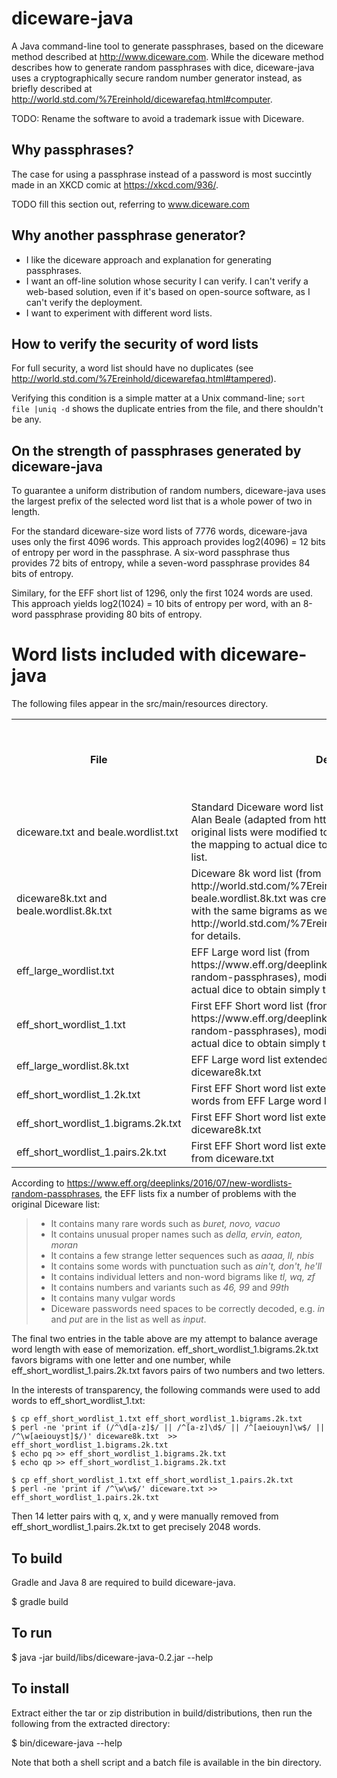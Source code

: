 # diceware-java

A Java command-line tool to generate passphrases, based on the diceware
method described at http://www.diceware.com.  While the diceware method 
describes how to generate random passphrases with dice, diceware-java uses
a cryptographically secure random number generator instead, as briefly described
at http://world.std.com/%7Ereinhold/dicewarefaq.html#computer.

TODO: Rename the software to avoid a trademark issue with Diceware.

## Why passphrases?

The case for using a passphrase instead of a password is most succintly
made in an XKCD comic at https://xkcd.com/936/.

TODO fill this section out, referring to www.diceware.com

## Why another passphrase generator?

- I like the diceware approach and explanation for generating passphrases.
- I want an off-line solution whose security I can verify.  I can't verify a 
web-based solution, even if it's based on open-source software, as I can't verify
the deployment.
- I want to experiment with different word lists. 

## How to verify the security of word lists

For full security, a word list should have no duplicates 
(see http://world.std.com/%7Ereinhold/dicewarefaq.html#tampered).

Verifying this condition is a simple matter at a Unix command-line; 
`sort file |uniq -d` shows the duplicate entries from the file, and there 
shouldn't be any.

## On the strength of passphrases generated by diceware-java

To guarantee a uniform distribution of random numbers, diceware-java uses the 
largest prefix of the selected word list that is a whole power of two in 
length. 

For the standard diceware-size word lists of 7776 words, diceware-java
uses only the first 4096 words. This 
approach provides log2(4096) = 12 bits of entropy per word in the passphrase.
A six-word passphrase thus provides 72 bits of entropy, while a seven-word
passphrase provides 84 bits of entropy.

Similary, for the EFF short list of 1296, only the first 1024 words are used. 
This approach yields log2(1024) = 10 bits of entropy
per word, with an 8-word passphrase providing 80 bits of entropy.

# Word lists included with diceware-java

The following files appear in the src/main/resources directory.

<table>
<tr>
    <th>File</th>
    <th>Description</th>
    <th># Entries</th>
    <th>UE: Usable Entries</th>
    <th>E: Entropy bits per word [log2(UE)]</th>
    <th>A: Average word length</th>
    <th>W: # words to get at least 75 entropy bits [ceiling(75/E)]</th>
    <th>Average passphrase length for at least 75 entropy bits [A*W]</th>
</tr>
<tr>
    <td>diceware.txt and beale.wordlist.txt</td>
    <td>Standard Diceware word list and alternative word list edited by Alan Beale
    (adapted from http://www.diceware.com).
    The original lists were modified to remove any PGP signatures and the mapping to actual dice to obtain
    simply the words from the list.</td>
    <td>7776</td>
    <td>4096</td>
    <td>12</td>
    <td>4.35</td> 
    <td>7</td>
    <td>30.5</td>
</tr>
<tr>
    <td>diceware8k.txt and beale.wordlist.8k.txt</td>
    <td>Diceware 8k word list (from http://world.std.com/%7Ereinhold/dicewarefaq.html#computer).
    beale.wordlist.8k.txt was created by extending beale.wordlist.txt with the same bigrams as were added to diceware8k.txt; see
    http://world.std.com/%7Ereinhold/dicewarefaq.html#diceware8k for details.</td>
    <td>8192</td>
    <td>8192</td>
    <td>13</td>
    <td>4.1</td> 
    <td>6</td>
    <td>25</td>
</tr>
<tr>
    <td>eff_large_wordlist.txt</td>
    <td>EFF Large word list (from https://www.eff.org/deeplinks/2016/07/new-wordlists-random-passphrases),
    modified to remove the mapping to actual dice to obtain simply the words from the list.</td>
    <td>7776</td>
    <td>4096</td>
    <td>12</td>
    <td>7.0</td> 
    <td>7</td>
    <td>49</td>
</tr>
<tr>
    <td>eff_short_wordlist_1.txt</td>
    <td>First EFF Short word list (from https://www.eff.org/deeplinks/2016/07/new-wordlists-random-passphrases),
    modified to
        remove the mapping to actual dice to obtain
        simply the words from the list.</td>
    <td>1296</td>
    <td>1024</td>
    <td>10</td>
    <td>4.5</td> 
    <td>8</td>
    <td>36</td>
</tr>
<tr>
    <td>eff_large_wordlist.8k.txt</td>
    <td>EFF Large word list extended with same bigrams as diceware8k.txt</td>
    <td>8192</td>
    <td>8192</td>
    <td>13</td>
    <td>6.74</td> 
    <td>6</td>
    <td>40.4</td>
</tr>
<tr>
    <td>eff_short_wordlist_1.2k.txt</td>
    <td>First EFF Short word list extended with shortest non-duplicate words from EFF Large word list</td>
    <td>2048</td>
    <td>2048</td>
    <td>11</td>
    <td>4.83</td> 
    <td>7</td>
    <td>33.8</td>
</tr>
<tr>
    <td>eff_short_wordlist_1.bigrams.2k.txt</td>
    <td>First EFF Short word list extended with selected bigrams from diceware8k.txt</td>
    <td>2048</td>
    <td>2048</td>
    <td>11</td>
    <td>3.61</td> 
    <td>7</td>
    <td>25.3</td>
</tr>
<tr>
    <td>eff_short_wordlist_1.pairs.2k.txt</td>
    <td>First EFF Short word list extended with letter and number pairs from diceware.txt</td>
    <td>2048</td>
    <td>2048</td>
    <td>11</td>
    <td>3.61</td>
    <td>7</td>
    <td>25.3</td>
</tr>
</table>

According to https://www.eff.org/deeplinks/2016/07/new-wordlists-random-passphrases,
the EFF lists fix a number of problems with the original Diceware list:

> - It contains many rare words such as _buret, novo, vacuo_
> - It contains unusual proper names such as _della, ervin, eaton, moran_
> - It contains a few strange letter sequences such as _aaaa, ll, nbis_
> - It contains some words with punctuation such as _ain't, don't, he'll_
> - It contains individual letters and non-word bigrams like _tl, wq, zf_
> - It contains numbers and variants such as _46, 99_ and _99th_
> - It contains many vulgar words
> - Diceware passwords need spaces to be correctly decoded, e.g. _in_ and
_put_ are in the list as well as _input_.

The final two entries in the table above are my attempt to balance average
word length with ease of memorization. eff_short_wordlist_1.bigrams.2k.txt
favors bigrams with one letter and one number, while
eff_short_wordlist_1.pairs.2k.txt favors pairs of two numbers and two
letters.

In the interests of transparency, the following commands were used to add words
to eff_short_wordlist_1.txt:

```
$ cp eff_short_wordlist_1.txt eff_short_wordlist_1.bigrams.2k.txt
$ perl -ne 'print if (/^\d[a-z]$/ || /^[a-z]\d$/ || /^[aeiouyn]\w$/ || /^\w[aeiouyst]$/)' diceware8k.txt  >> eff_short_wordlist_1.bigrams.2k.txt
$ echo pq >> eff_short_wordlist_1.bigrams.2k.txt
$ echo qp >> eff_short_wordlist_1.bigrams.2k.txt

$ cp eff_short_wordlist_1.txt eff_short_wordlist_1.pairs.2k.txt
$ perl -ne 'print if /^\w\w$/' diceware.txt >> eff_short_wordlist_1.pairs.2k.txt
```  

Then 14 letter pairs with q, x, and y were manually removed from eff_short_wordlist_1.pairs.2k.txt
to get precisely 2048 words.

## To build

Gradle and Java 8 are required to build diceware-java.

$ gradle build

## To run

$ java -jar build/libs/diceware-java-0.2.jar --help

## To install

Extract either the tar or zip distribution in build/distributions,
then run the following from the extracted directory:

$ bin/diceware-java --help

Note that both a shell script and a batch file is available in the bin
directory.

